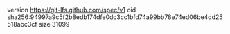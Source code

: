 version https://git-lfs.github.com/spec/v1
oid sha256:94997a9c5f2b8edb174dfe0dc3cc1bfd74a99bb78e74ed06be4dd25518abc3cf
size 31099
